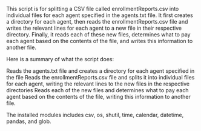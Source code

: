 This script is for splitting a CSV file called enrollmentReports.csv into individual files for each agent specified in the agents.txt file. It first creates a directory for each agent, then reads the enrollmentReports.csv file and writes the relevant lines for each agent to a new file in their respective directory. Finally, it reads each of these new files, determines what to pay each agent based on the contents of the file, and writes this information to another file.

Here is a summary of what the script does:

Reads the agents.txt file and creates a directory for each agent specified in the file
Reads the enrollmentReports.csv file and splits it into individual files for each agent, writing the relevant lines to the new files in the respective directories
Reads each of the new files and determines what to pay each agent based on the contents of the file, writing this information to another file.


The installed modules includes csv, os, shutil, time, calendar, datetime, pandas, and glob.
